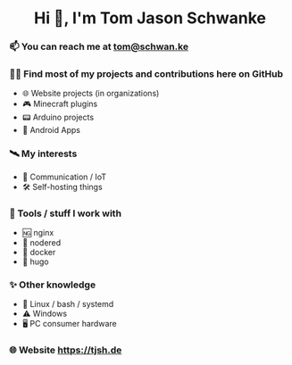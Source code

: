 <h1 align="center">Hi 👋, I'm Tom Jason Schwanke</h1>

### 📫 You can reach me at **tom@schwan.ke**

### 👨‍💻 Find most of my projects and contributions here on GitHub
 - 🌐 Website projects (in organizations)
 - 🎮 Minecraft plugins
 - 📟 Arduino projects
 - 📱 Android Apps

### 🛰 My interests
- 📡 Communication / IoT
- 🛠️ Self-hosting things

### 🧰 Tools / stuff I work with
- 🆖 nginx
- 🔴 nodered
- 🚢 docker
- 📄 hugo

### ✨ Other knowledge
- 🐧 Linux / bash / systemd
- ⚠ Windows
- 🖥 PC consumer hardware

### 🌐 Website **https://tjsh.de**
